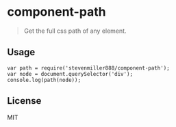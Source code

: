 
# component-path

> Get the full css path of any element.

## Usage

```
var path = require('stevenmiller888/component-path');
var node = document.querySelector('div');
console.log(path(node));
```

## License

MIT